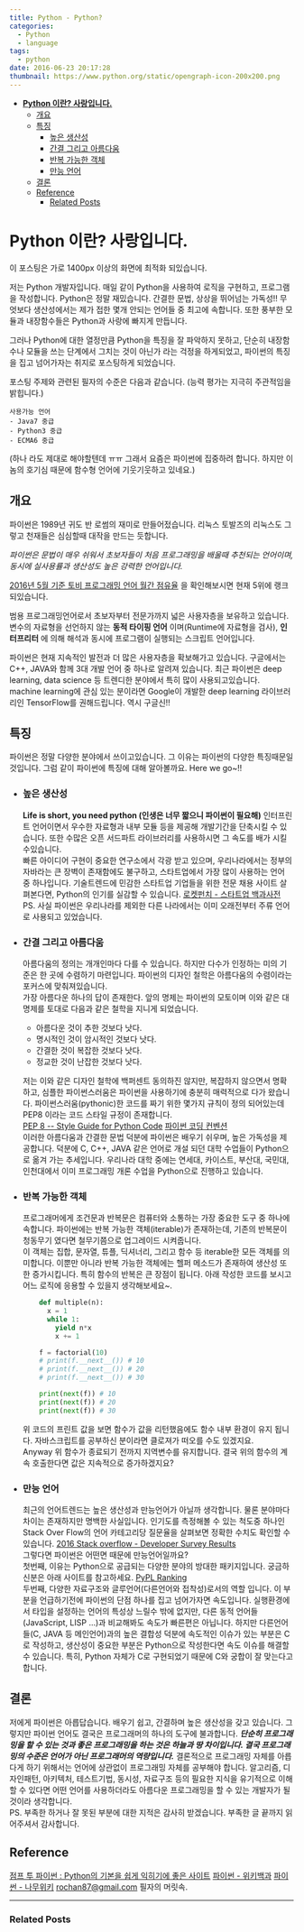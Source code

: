 ```yaml
---
title: Python - Python?
categories:
  - Python
  - language
tags:
  - python
date: 2016-06-23 20:17:28
thumbnail: https://www.python.org/static/opengraph-icon-200x200.png
---
```


<!-- toc orderedList:0 -->

- [**Python 이란? 사랑입니다.**](#python-이란-사랑입니다)
	- [개요](#개요)
	- [특징](#특징)
		- [높은 생산성](#높은-생산성)
		- [간결 그리고 아름다움](#간결-그리고-아름다움)
		- [반복 가능한 객체](#반복-가능한-객체)
		- [만능 언어](#만능-언어)
	- [결론](#결론)
	- [Reference](#reference)
		- [Related Posts](#related-posts)

<!-- tocstop -->


# **Python 이란? 사랑입니다.**

이 포스팅은 가로 1400px 이상의 화면에 최적화 되있습니다.

저는 Python 개발자입니다. 매일 같이 Python을 사용하여 로직을 구현하고, 프로그램을 작성합니다. Python은 정말 재밌습니다. 간결한 문법, 상상을 뛰어넘는 가독성!! 무엇보다 생산성에서는 제가 접한 몇개 안되는 언어들 중 최고에 속합니다. 또한 풍부한 모듈과 내장함수들은 Python과 사랑에 빠지게 만듭니다.

그러나 Python에 대한 열정만큼 Python을 특징을 잘 파악하지 못하고, 단순히 내장함수나 모듈을 쓰는 단계에서 그치는 것이 아닌가 라는 걱정을 하게되었고, 파이썬의 특징을 집고 넘어가자는 취지로 포스팅하게 되었습니다.

포스팅 주제와 관련된 필자의 수준은 다음과 같습니다. (능력 평가는 지극히 주관적임을 밝힙니다.)

    사용가능 언어
    - Java7 중급
    - Python3 중급
    - ECMA6 중급


(하나 라도 제대로 해야할텐데 ㅠㅠ 그래서 요즘은 파이썬에 집중하려 합니다. 하지만 이놈의 호기심 때문에 함수형 언어에 기웃기웃하고 있네요.)

## 개요

파이썬은 1989년 귀도 반 로썸의 재미로 만들어젔습니다. 리눅스 토발즈의 리눅스도 그렇고 천재들은 심심할때 대작을 만드는 듯합니다.

*파이썬은 문법이 매우 쉬워서 초보자들이 처음 프로그래밍을 배울때 추천되는 언어이며, 동시에 실사용률과 생산성도 높은 강력한 언어입니다.*

[2016년 5월 기준 토비 프로그래밍 언어 월간 점유율](http://www.tiobe.com/tiobe_index) 을 확인해보시면 현재 5위에 랭크되있습니다.

범용 프로그래밍언어로서 초보자부터 전문가까지 넓은 사용자층을 보유하고 있습니다. 변수의 자료형을 선언하지 않는 **동적 타이핑 언어** 이며(Runtime에 자료형을 검사), **인터프리터** 에 의해 해석과 동시에 프로그램이 실행되는 스크립트 언어입니다.

파이썬은 현재 지속적인 발전과 더 많은 사용자층을 확보해가고 있습니다. 구글에서는 C++, JAVA와 함께 3대 개발 언어 중 하나로 알려져 있습니다. 최근 파이썬은 deep learning, data science 등 트렌디한 분야에서 특히 많이 사용되고있습니다. machine learning에 관심 있는 분이라면 Google이 개발한 deep learning 라이브러리인 TensorFlow를 권해드립니다. 역시 구글신!!

## 특징

파이썬은 정말 다양한 분야에서 쓰이고있습니다. 그 이유는 파이썬의 다양한 특징때문일 것입니다. 그럼 같이 파이썬에 특징에 대해 알아볼까요. Here we go~!!

* ### 높은 생산성

  **Life is short, you need python (인생은 너무 짧으니 파이썬이 필요해)**
  인터프린트 언어이면서 우수한 자료형과 내부 모듈 등을 제공해 개발기간을 단축시킬 수 있습니다. 또한 수많은 오픈 서드파트 라이브러리를 사용하시면 그 속도를 배가 시킬수있습니다.<br/>
  빠른 아이디어 구현이 중요한 연구소에서 각광 받고 있으며, 우리나라에서는 정부의 자바라는 큰 장벽이 존재함에도 불구하고, 스타트업에서 가장 많이 사용하는 언어 중 하나입니다. 기술트렌드에 민감한 스타트업 기업들을 위한 전문 채용 사이트 살펴본다면, Python의 인기를 실감할 수 있습니다.
  [로켓펀치 - 스타트업 백과사전](https://www.rocketpunch.com/)<br/>
  PS. 사실 파이썬은 우리나라를 제외한 다른 나라에서는 이미 오래전부터 주류 언어로 사용되고 있었습니다.


* ### 간결 그리고 아름다움
  아름다움의 정의는 개개인마다 다를 수 있습니다. 하지만 다수가 인정하는 미의 기준은 한 곳에 수렴하기 마련입니다. 파이썬의 디자인 철학은 아름다움의 수렴이라는 포커스에 맞춰져있습니다.<br/>
  가장 아름다운 하나의 답이 존재한다. 앞의 명제는 파이썬의 모토이며 이와 같은 대 명제를 토대로 다음과 같은 철학을 지니게 되었습니다.<br/>

  * 아름다운 것이 추한 것보다 낫다.
  * 명시적인 것이 암시적인 것보다 낫다.
  * 간결한 것이 복잡한 것보다 낫다.
  * 정교한 것이 난잡한 것보다 낫다.

  저는 이와 같은 디자인 철학에 백퍼센트 동의하진 않지만, 복잡하지 않으면서 명확하고, 심플한 파이썬스러움은 파이썬을 사용하기에 충분히 매력적으로 다가 왔습니다. 파이썬스러움(pythonic)한 코드를 짜기 위한 몇가지 규칙이 정의 되어있는데 PEP8 이라는 코드 스타일 규정이 존재합니다. <br/>
  [PEP 8 -- Style Guide for Python Code](https://www.python.org/dev/peps/pep-0008/)
  [파이썬 코딩 컨벤션](https://spoqa.github.io/2012/08/03/about-python-coding-convention.html)<br/>
  이러한 아름다움과 간결한 문법 덕분에 파이썬은 배우기 쉬우며, 높은 가독성을 제공합니다. 덕분에 C, C++, JAVA 같은 언어로 개설 되던 대학 수업들이 Python으로 옮겨 가는 추세입니다. 우리나라 대학 중에는 연세대, 카이스트, 부산대, 국민대, 인천대에서 이미 프로그래밍 개론 수업을 Python으로 진행하고 있습니다.

* ### 반복 가능한 객체

  프로그래머에게 조건문과 반복문은 컴퓨터와 소통하는 가장 중요한 도구 중 하나에 속합니다. 파이썬에는 반복 가능한 객체(iterable)가 존재하는데, 기존의 반복문이 청동무기 였다면 철무기쯤으로 업그레이드 시켜줍니다. <br/>
  이 객체는 집합, 문자열, 튜플, 딕셔너리, 그리고 함수 등 iterable한 모든 객체를 의미합니다. 이뿐만 아니라 반복 가능한 객체에는 헬퍼 메소드가 존재하여 생산성 또한 증가시킵니다. 특히 함수의 반복은 큰 장점이 됩니다. 아래 작성한 코드를 보시고 어느 로직에 응용할 수 있을지 생각해보세요~.
  ```python
      def multiple(n):
        x = 1
        while 1:
          yield n*x
          x += 1

      f = factorial(10)
      # print(f.__next__()) # 10
      # print(f.__next__()) # 20
      # print(f.__next__()) # 30

      print(next(f)) # 10
      print(next(f)) # 20
      print(next(f)) # 30
  ```

  위 코드의 프린트 값을 보면 함수가 값을 리턴했음에도 함수 내부 환경이 유지 됩니다. 자바스크립트를 공부하신 분이라면 클로져가 떠오를 수도 있겠지요. <br/>
  Anyway 위 함수가 종료되기 전까지 지역변수를 유지합니다. 결국 위의 함수의 계속 호출한다면 값은 지속적으로 증가하겠지요?

* ### 만능 언어

  최근의 언어트렌드는 높은 생산성과 만능언어가 아닐까 생각합니다. 물론 분야마다 차이는 존재하지만 명백한 사실입니다. 인기도를 측정해볼 수 있는 척도중 하나인 Stack Over Flow의 언어 카테고리당 질문율을 살펴보면 정확한 수치도 확인할 수 있습니다.
  [2016 Stack overflow - Developer Survey Results](http://stackoverflow.com/research/developer-survey-2016)<br/>
  그렇다면 파이썬은 어떤면 때문에 만능언어일까요? <br/>
  첫번째, 이유는 Python으로 공급되는 다양한 분야의 방대한 패키지입니다.
  궁금하신분은 아래 사이트를 참고하세요.
  [PyPL Ranking](http://pypi-ranking.info/alltime) <br/>
  두번째, 다양한 자료구조와 글루언어(다른언어와 접착성)로서의 역할 입니다.
  이 부분을 언급하기전에 파이썬의 단점 하나를 집고 넘어가자면 속도입니다. 실행환경에서 타입을 설정하는 언어의 특성상 느릴수 밖에 없지만, 다른 동적 언어들(JavaScript, LISP ...)과 비교해봐도 속도가 빠른편은 아닙니다. 하지만 다른언어들(C, JAVA 등 메인언어)과의 높은 결합성 덕분에 속도적인 이슈가 있는 부분은 C로 작성하고, 생산성이 중요한 부분은 Python으로 작성한다면 속도 이슈를 해결할 수 있습니다. 특히, Python 자체가 C로 구현되었기 때문에 C와 궁합이 잘 맞는다고 합니다.

## 결론

저에게 파이썬은 아릅답습니다. 배우기 쉽고, 간결하며 높은 생산성을 갖고 있습니다. 그렇지만 파이썬 언어도 결국은 프로그래머의 하나의 도구에 불과합니다. __*단순히 프로그래밍을 할 수 있는 것과 좋은 프로그래밍을 하는 것은 하늘과 땅 차이입니다. 결국 프로그래밍의 수준은 언어가 아닌 프로그래머의 역량입니다.*__ 결론적으로 프로그래밍 자체를 아릅다게 하기 위해서는 언어에 상관없이 프로그래밍 자체를 공부해야 합니다. 알고리즘, 디자인패턴, 아키텍처, 테스트기법, 동시성, 자료구조 등의 필요한 지식을 유기적으로 이해할 수 있다면 어떤 언어를 사용하더라도 아름다운 프로그래밍을 할 수 있는 개발자가 될 것이라 생각합니다. <br/>
PS. 부족한 하거나 잘 못된 부분에 대한 지적은 감사히 받겠습니다. 부족한 글 끝까지 읽어주셔서 감사합니다.

## Reference

[점프 투 파이썬 : Python의 기본을 쉽게 익히기에 좋은 사이트](https://wikidocs.net/book/1)
[파이썬 - 위키백과](https://ko.wikipedia.org/wiki/파이썬)
[파이썬 - 나무위키](https://namu.wiki/w/Python )
rochan87@gmail.com 필자의 머릿속.


-----------------------------
### Related Posts
